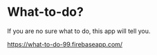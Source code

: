 # What-to-do?

If you are no sure what to do, this app will tell you.

https://what-to-do-99.firebaseapp.com/
